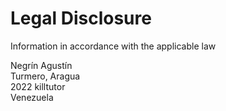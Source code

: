 # Legal Disclosure

Information in accordance with the applicable law

Negrín Agustín\
Turmero, Aragua\
2022 killtutor\
Venezuela
